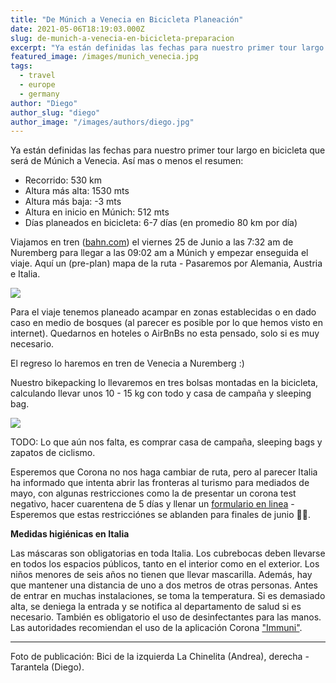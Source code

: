 ```yaml
---
title: "De Múnich a Venecia en Bicicleta Planeación"
date: 2021-05-06T18:19:03.000Z
slug: de-munich-a-venecia-en-bicicleta-preparacion
excerpt: "Ya están definidas las fechas para nuestro primer tour largo en bicicleta que será de Múnich a Venecia. Así mas o menos el resumen: * Recorrido: 530 km * Alt..."
featured_image: /images/munich_venecia.jpg
tags:
  - travel
  - europe
  - germany
author: "Diego"
author_slug: "diego"
author_image: "/images/authors/diego.jpg"
---
```


Ya están definidas las fechas para nuestro primer tour largo en bicicleta que será de Múnich a Venecia. Así mas o menos el resumen:

*   Recorrido: 530 km
*   Altura más alta: 1530 mts
*   Altura más baja: -3 mts
*   Altura en inicio en Múnich: 512 mts
*   Días planeados en bicicleta: 6-7 días (en promedio 80 km por día)

Viajamos en tren ([bahn.com](https://www.bahn.com/es/view/index.shtml)) el viernes 25 de Junio a las 7:32 am de Nuremberg para llegar a las 09:02 am a Múnich y empezar enseguida el viaje. Aquí un (pre-plan) mapa de la ruta - Pasaremos por Alemania, Austria e Italia.

![](/images/munich_venecia_mapa.jpg)

Para el viaje tenemos planeado acampar en zonas establecidas o en dado caso en medio de bosques (al parecer es posible por lo que hemos visto en internet). Quedarnos en hoteles o AirBnBs no esta pensado, solo si es muy necesario.

El regreso lo haremos en tren de Venecia a Nuremberg :)  
  
Nuestro bikepacking lo llevaremos en tres bolsas montadas en la bicicleta, calculando llevar unos 10 - 15 kg con todo y casa de campaña y sleeping bag.

![](/images/munich_venedig_bikepacking.jpg)

TODO: Lo que aún nos falta, es comprar casa de campaña, sleeping bags y zapatos de ciclismo.

Esperemos que Corona no nos haga cambiar de ruta, pero al parecer Italia ha informado que intenta abrir las fronteras al turismo para mediados de mayo, con algunas restricciones como la de presentar un corona test negativo, hacer cuarentena de 5 días y llenar un [formulario en linea](https://siag.limequery.org/483785) - Esperemos que estas restricciónes se ablanden para finales de junio 🤞🏼.

**Medidas higiénicas en Italia**

Las máscaras son obligatorias en toda Italia. Los cubrebocas deben llevarse en todos los espacios públicos, tanto en el interior como en el exterior. Los niños menores de seis años no tienen que llevar mascarilla. Además, hay que mantener una distancia de uno a dos metros de otras personas. Antes de entrar en muchas instalaciones, se toma la temperatura. Si es demasiado alta, se deniega la entrada y se notifica al departamento de salud si es necesario. También es obligatorio el uso de desinfectantes para las manos. Las autoridades recomiendan el uso de la aplicación Corona ["Immuni"](https://www.immuni.italia.it).

* * *

Foto de publicación: Bici de la izquierda La Chinelita (Andrea), derecha - Tarantela (Diego).